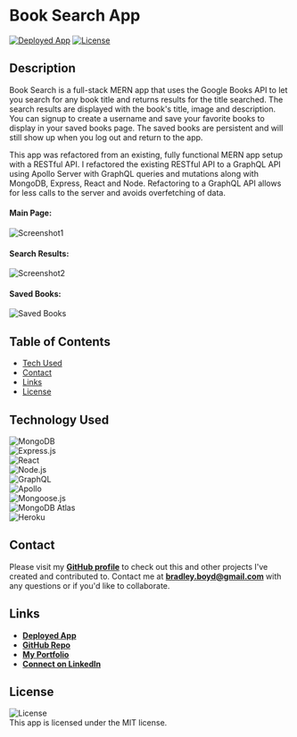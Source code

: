 # Book Search App

<a href="https://booksearch-tc.herokuapp.com/">![Deployed App](https://img.shields.io/badge/Deployed%20App-blue.svg)</a> <a href=./LICENSE>![License](https://img.shields.io/badge/License%3A-MIT-green.svg)</a>

## Description

Book Search is a full-stack MERN app that uses the Google Books API to let you search for any book title and returns results for the title searched. The search results are displayed with the book's title, image and description. You can signup to create a username and save your favorite books to display in your saved books page. The saved books are persistent and will still show up when you log out and return to the app.

This app was refactored from an existing, fully functional MERN app setup with a RESTful API. I refactored the existing RESTful API to a GraphQL API using Apollo Server with GraphQL queries and mutations along with MongoDB, Express, React and Node. Refactoring to a GraphQL API allows for less calls to the server and avoids overfetching of data.

#### Main Page:

![Screenshot1](https://user-images.githubusercontent.com/95327275/170395273-e66d5951-68d0-47e5-89ca-cae294575937.jpg)

#### Search Results:

![Screenshot2](https://user-images.githubusercontent.com/95327275/170395330-535c43e6-f844-4e3f-9c3a-be180dbec99e.jpg)

#### Saved Books:

![Saved Books](/client/src/assets/images/screenshot-3.png)

## Table of Contents

- [Tech Used](#tech-used)
- [Contact](#contact)
- [Links](#links)
- [License](#license)

## Technology Used

![MongoDB](https://img.shields.io/badge/MongoDB-4EA94B?style=for-the-badge&logo=mongodb&logoColor=white)  
 ![Express.js](https://img.shields.io/badge/Express.js-404D59?style=for-the-badge)  
 ![React](https://img.shields.io/badge/React-20232A?style=for-the-badge&logo=react&logoColor=61DAFB)  
 ![Node.js](https://img.shields.io/badge/Node.js-43853D?style=for-the-badge&logo=node.js&logoColor=white)  
 ![GraphQL](https://img.shields.io/badge/GraphQL-E4405F?style=for-the-badge)  
 ![Apollo](https://img.shields.io/badge/Apollo_Server-8B89CC?style=for-the-badge)  
 ![Mongoose.js](https://img.shields.io/badge/Mongoose.js-880000?style=for-the-badge&logoColor=white)  
 ![MongoDB Atlas](https://img.shields.io/badge/MongoDB%20Atlas-4EA94B?style=for-the-badge&logo=mongodb&logoColor=white)  
 ![Heroku](https://img.shields.io/badge/Heroku-430098?style=for-the-badge&logo=heroku&logoColor=white)

## Contact

Please visit my **[GitHub profile](https://github.com/houst29476/)** to check out this and other projects I've created and contributed to.
Contact me at **bradley.boyd@gmail.com** with any questions or if you'd like to collaborate.

## Links

- **[Deployed App](https://booksearch-tc.herokuapp.com/)**
- **[GitHub Repo](https://github.com/houst29476/book-search)**
- **[My Portfolio](https://houst29476.github.io/)**
- **[Connect on LinkedIn](https://www.linkedin.com/in/bradley-boyd)**

## License

![License](https://img.shields.io/badge/License%3A-MIT-green.svg)  
 This app is licensed under the MIT license.
